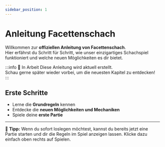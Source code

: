 ```yaml
---
sidebar_position: 1
---
```


# Anleitung Facettenschach

Willkommen zur **offiziellen Anleitung von Facettenschach**. \
Hier erfährst du Schritt für Schritt, wie unser einzigartiges Schachspiel funktioniert und welche neuen Möglichkeiten es dir bietet.

:::info 🚧 In Arbeit
Diese Anleitung wird aktuell erstellt.  
Schau gerne später wieder vorbei, um die neuesten Kapitel zu entdecken!
:::

## Erste Schritte

- Lerne die **Grundregeln** kennen  
- Entdecke die **neuen Möglichkeiten und Mechaniken**  
- Spiele deine **erste Partie**  

---

📌 **Tipp:** Wenn du sofort loslegen möchtest, kannst du bereits jetzt eine Partie starten und dir die Regeln im Spiel anzeigen lassen. Klicke dazu einfach oben rechts auf Spielen.
